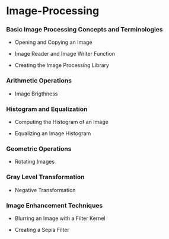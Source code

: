 # Image-Processing
### Basic Image Processing Concepts and Terminologies
- Opening and Copying an Image

- Image Reader and Image Writer Function

- Creating the Image Processing Library

### Arithmetic Operations
- Image Brigthness
### Histogram and Equalization
- Computing the Histogram of an Image

- Equalizing an Image Histogram
### Geometric Operations
- Rotating Images

### Gray Level Transformation
- Negative Transformation

### Image Enhancement Techniques
- Blurring an Image with a Filter Kernel

- Creating a Sepia Filter



